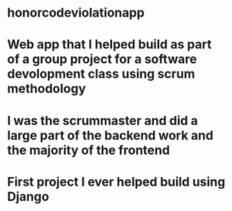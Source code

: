 # honorcodeviolationapp
# Web app that I helped build as part of a group project for a software devolopment class using scrum methodology 
# I was the scrummaster and did a large part of the backend work and the majority of the frontend
# First project I ever helped build using Django
